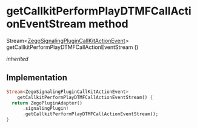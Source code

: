 


# getCallkitPerformPlayDTMFCallActionEventStream method








Stream&lt;[ZegoSignalingPluginCallKitActionEvent](../../zego_uikit_prebuilt_live_audio_room/ZegoSignalingPluginCallKitActionEvent-class.md)> getCallkitPerformPlayDTMFCallActionEventStream
()

_<span class="feature">inherited</span>_






## Implementation

```dart
Stream<ZegoSignalingPluginCallKitActionEvent>
    getCallkitPerformPlayDTMFCallActionEventStream() {
  return ZegoPluginAdapter()
      .signalingPlugin!
      .getCallkitPerformPlayDTMFCallActionEventStream();
}
```







